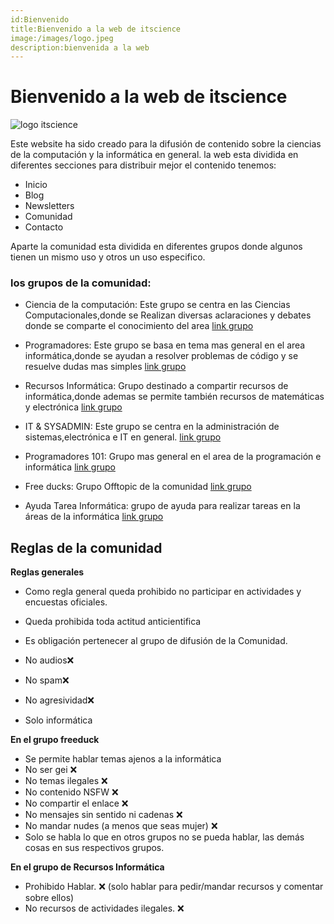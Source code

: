 ```yaml
---
id:Bienvenido
title:Bienvenido a la web de itscience
image:/images/logo.jpeg
description:bienvenida a la web
---
```



# Bienvenido a la web de itscience
![logo itscience](/images/logo1b.svg)


Este website ha sido creado para la difusión de contenido sobre la ciencias de la computación y la informática en general.
la web esta dividida en diferentes secciones para distribuir mejor el contenido
tenemos:
- Inicio
- Blog
- Newsletters
- Comunidad
- Contacto

Aparte la comunidad esta dividida en diferentes grupos donde algunos tienen un mismo uso y otros  un uso especifico.

### los grupos de la comunidad:
- Ciencia de la computación:
Este grupo se centra en las Ciencias Computacionales,donde se Realizan diversas aclaraciones y debates donde se comparte el conocimiento del area
[link grupo](https://chat.whatsapp.com/FTSALNW5qCwK2Yjlszi1Pq)


-  Programadores:
Este grupo se basa en tema mas general en el area informática,donde se ayudan a resolver problemas de código y se resuelve dudas mas simples
[link grupo](https://chat.whatsapp.com/Gqcit7OCPiiIoZp93wjNjF)

- Recursos Informática:
Grupo destinado a compartir recursos de informática,donde ademas se permite también recursos de matemáticas y electrónica
[link grupo](https://chat.whatsapp.com/ER1SMqM6GmZKGBIWD7JUEs)


-  IT & SYSADMIN:
Este grupo se centra en la administración de sistemas,electrónica e IT en general.
[link grupo](https://chat.whatsapp.com/Cn2s8jDntv9InrNlB8Ni93)

- Programadores  101:
Grupo mas general en el area de la programación e informática
[link grupo](https://chat.whatsapp.com/IFFG3uUQNO2DfrKzUiOCBo)

-  Free ducks:
Grupo  Offtopic de la comunidad
[link grupo](https://chat.whatsapp.com/IOUU2XlU8g5JV52Vm8XajH)

-  Ayuda Tarea Informática:
grupo de ayuda para realizar tareas en la áreas de la informática
[link grupo](https://chat.whatsapp.com/IXhkrgRx4Ej0MlCLpYOGxg)

## Reglas de  la comunidad 
**Reglas generales**
- Como regla general queda prohibido no participar en actividades y encuestas oficiales.

- Queda prohibida toda actitud anticientifica
- Es obligación pertenecer al grupo de difusión de la Comunidad.
- No audios❌ 
- No spam❌
- No agresividad❌
- Solo informática

**En el grupo freeduck**
- Se permite hablar temas ajenos a la informática
- No ser gei ❌
- No temas ilegales ❌
- No contenido NSFW ❌
- No compartir el enlace ❌
- No mensajes sin sentido ni cadenas ❌
- No mandar nudes (a menos que seas mujer) ❌
- Solo se habla lo que en otros grupos no se pueda hablar, las demás cosas en sus respectivos grupos.

**En el grupo de Recursos Informática**
- Prohibido Hablar. ❌
(solo hablar para pedir/mandar recursos y comentar sobre ellos)
- No recursos de actividades ilegales. ❌